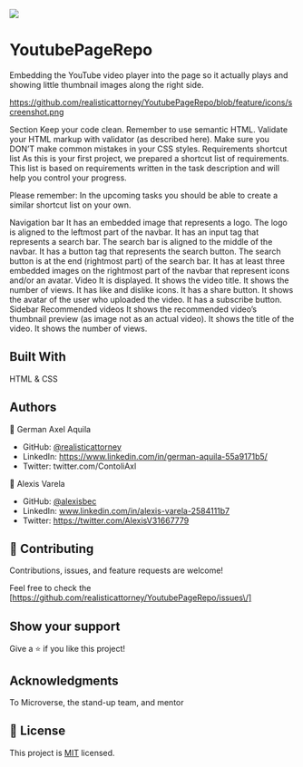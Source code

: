 
![](https://img.shields.io/badge/Microverse-blueviolet)

# YoutubePageRepo

Embedding the YouTube video player into the page so it actually plays and showing little thumbnail images along the right side. 

https://github.com/realisticattorney/YoutubePageRepo/blob/feature/icons/screenshot.png

Section
Keep your code clean.
Remember to use semantic HTML.
Validate your HTML markup with validator (as described here).
Make sure you DON’T make common mistakes in your CSS styles.
Requirements shortcut list
As this is your first project, we prepared a shortcut list of requirements. This list is based on requirements written in the task description and will help you control your progress.

Please remember: In the upcoming tasks you should be able to create a similar shortcut list on your own.

Navigation bar
It has an embedded image that represents a logo.
The logo is aligned to the leftmost part of the navbar.
It has an input tag that represents a search bar.
The search bar is aligned to the middle of the navbar.
It has a button tag that represents the search button.
The search button is at the end (rightmost part) of the search bar.
It has at least three embedded images on the rightmost part of the navbar that represent icons and/or an avatar.
Video
It is displayed.
It shows the video title.
It shows the number of views.
It has like and dislike icons.
It has a share button.
It shows the avatar of the user who uploaded the video.
It has a subscribe button.
Sidebar Recommended videos
It shows the recommended video’s thumbnail preview (as image not as an actual video).
It shows the title of the video.
It shows the number of views.

## Built With

HTML & CSS


## Authors

👤 German Axel Aquila

- GitHub: [@realisticattorney](https://github.com/realisticattorney)
- LinkedIn: https://www.linkedin.com/in/german-aquila-55a9171b5/
- Twitter: twitter.com/ContoliAxl


👤 Alexis Varela

- GitHub: [@alexisbec](hhttps://github.com/alexisbec)
- LinkedIn: www.linkedin.com/in/alexis-varela-2584111b7
- Twitter: https://twitter.com/AlexisV31667779


## 🤝 Contributing

Contributions, issues, and feature requests are welcome!

Feel free to check the [https://github.com/realisticattorney/YoutubePageRepo/issues\/]

## Show your support

Give a ⭐️ if you like this project!

## Acknowledgments

To Microverse, the stand-up team, and mentor

## 📝 License

This project is [MIT](http://angularjs.org) licensed.
